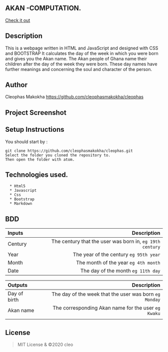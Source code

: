 ## AKAN -COMPUTATION.
[Check it out](https://cleophasmakokha.github.io/cleophas/)

## Description
This is a webpage written in HTML and JavaScript and designed with CSS and BOOTSTRAP
It calculates the day of the week in which you were born and gives you the Akan name. The Akan people of Ghana name their children after the day of the week they were born. These day names have further meanings and concerning the soul and character of the person.

## Author
Cleophas Makokha
https://github.com/cleophasmakokha/cleophas


## Project Screenshot

## Setup Instructions

You should start by :

    git clone https://github.com/cleophasmakokha/cleophas.git
    Select the folder you cloned the repository to.
    Then open the folder with atom.

## Technologies used.
      * Html5
      * Javascript
      * Css
      * Bootstrap
      * Markdown

## BDD
| Inputs |  Description |
| :---         |          ---: |
| Century   | The century that the user was born in, ``eg 19th century``|
| Year     | The year of the century ``eg 95th year``   |
| Month     | The month of the year ``eg 4th month``     |
| Date     |  The day of the month ``eg 11th day`` |

| Outputs |  Description |
| :---         |          ---: |
| Day of birth  | The day of the week that the user was born ``eg Monday`` |
| Akan name    |  The corresponding Akan name for the user ``eg Kwaku``    |
|     |      |

## License
> MIT License & ©2020 cleo
